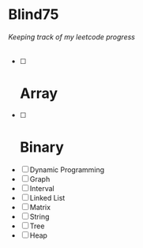 # Blind75
###### Keeping track of my leetcode progress 

- [ ] # Array 
- [ ] # Binary
- [ ] Dynamic Programming
- [ ] Graph
- [ ] Interval
- [ ] Linked List
- [ ] Matrix
- [ ] String
- [ ] Tree
- [ ] Heap
